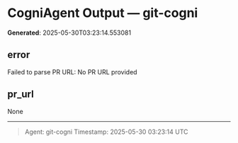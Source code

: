 # CogniAgent Output — git-cogni

**Generated**: 2025-05-30T03:23:14.553081

## error
Failed to parse PR URL: No PR URL provided

## pr_url
None

---
> Agent: git-cogni
> Timestamp: 2025-05-30 03:23:14 UTC